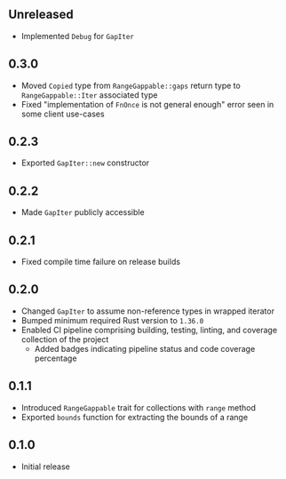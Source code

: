 Unreleased
----------
- Implemented `Debug` for `GapIter`


0.3.0
-----
- Moved `Copied` type from `RangeGappable::gaps` return type to
  `RangeGappable::Iter` associated type
- Fixed "implementation of `FnOnce` is not general enough" error seen in
  some client use-cases


0.2.3
-----
- Exported `GapIter::new` constructor


0.2.2
-----
- Made `GapIter` publicly accessible


0.2.1
-----
- Fixed compile time failure on release builds


0.2.0
-----
- Changed `GapIter` to assume non-reference types in wrapped iterator
- Bumped minimum required Rust version to `1.36.0`
- Enabled CI pipeline comprising building, testing, linting, and
  coverage collection of the project
  - Added badges indicating pipeline status and code coverage percentage


0.1.1
-----
- Introduced `RangeGappable` trait for collections with `range` method
- Exported `bounds` function for extracting the bounds of a range


0.1.0
-----
- Initial release
